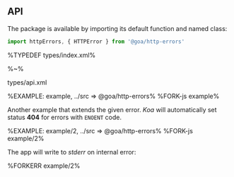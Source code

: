 ## API

The package is available by importing its default function and named class:

```js
import httpErrors, { HTTPError } from '@goa/http-errors'
```

%TYPEDEF types/index.xml%

%~%

<typedef level="2" method="httpErrors">types/api.xml</typedef>

%EXAMPLE: example, ../src => @goa/http-errors%
%FORK-js example%

Another example that extends the given error. _Koa_ will automatically set status **404** for errors with `ENOENT` code.

%EXAMPLE: example/2, ../src => @goa/http-errors%
%FORK-js example/2%

The app will write to _stderr_ on internal error:

%FORKERR example/2%